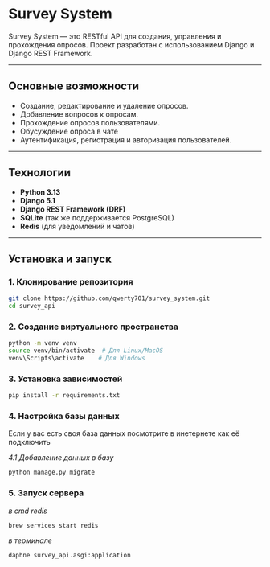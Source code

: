 # Survey System

Survey System — это RESTful API для создания, управления и прохождения опросов. Проект разработан с использованием Django и Django REST Framework.

---

## Основные возможности

- Создание, редактирование и удаление опросов.
- Добавление вопросов к опросам.
- Прохождение опросов пользователями.
- Обусуждение опроса в чате
- Аутентификация, регистрация и авторизация пользователей.

---

## Технологии

- **Python 3.13**
- **Django 5.1**
- **Django REST Framework (DRF)**
- **SQLite** (так же поддерживается PostgreSQL)
- **Redis** (для уведомлений и чатов)

---

## Установка и запуск

### 1. Клонирование репозитория

```bash
git clone https://github.com/qwerty701/survey_system.git
cd survey_api
```

### 2. Создание виртуального пространства

```bash
python -m venv venv
source venv/bin/activate  # Для Linux/MacOS
venv\Scripts\activate    # Для Windows
```

### 3. Установка зависимостей

```bash
pip install -r requirements.txt
```

### 4. Настройка базы данных

Если у вас есть своя база данных посмотрите в инетернете
как её подключить

*4.1 Добавление данных в базу*

```bash
python manage.py migrate
```

### 5. Запуск сервера

*в cmd redis*
```bash
brew services start redis
```

*в терминале*

```bash
daphne survey_api.asgi:application
```
